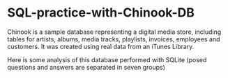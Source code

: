 # SQL-practice-with-Chinook-DB
Chinook is a sample database representing 
a digital media store, including tables for artists, albums, media tracks, playlists, invoices, employees and customers.
It was created using real data from an iTunes Library.

Here is some analysis of this database performed with SQLite
(posed questions and answers are separated in seven groups) 
